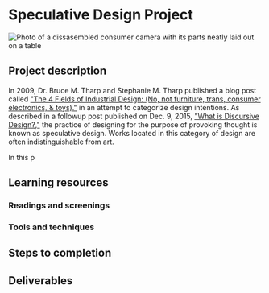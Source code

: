 # Speculative Design Project
![Photo of a dissasembled consumer camera with its parts neatly laid out on a table](https://unsplash.it/3000/1500?image=36)
## Project description
In 2009, Dr. Bruce M. Tharp and Stephanie M. Tharp published a blog post called ["The 4 Fields of Industrial Design: (No, not furniture, trans, consumer electronics, & toys)."](http://www.core77.com/posts/12232/the-4-fields-of-industrial-design-no-not-furniture-trans-consumer-electronics-toys-by-bruce-m-tharp-and-stephanie-m-tharp-12232) in an attempt to categorize design intentions. As described in a followup post published on Dec. 9, 2015, ["What is Discursive Design?,"](http://www.core77.com/posts/41991/What-is-Discursive-Design) the practice of designing for the purpose of provoking thought is known as speculative design. Works located in this category of design are often indistinguishable from art.

In this p
## Learning resources
### Readings and screenings
### Tools and techniques
## Steps to completion
## Deliverables